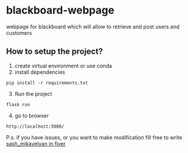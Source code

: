 # blackboard-webpage
webpage for blackboard which will allow to retrieve and post users and customers 

## How to setup the project? 
1. create virtual environment or use conda
2. install dependencies 
```commandline
pip install -r requirements.txt
```
3. Run the project
```commandline
flask run
```
4. go to browser
```commandline
http://localhost:5000/
```

P.s. if you have issues, or you want to make modification fill free to write
[sash_mikayelyan in fiver](https://www.fiverr.com/sash_mikayelyan)